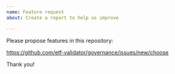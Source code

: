 ```yaml
---
name: Feature request
about: Create a report to help us improve

---
```


Please propose features in this repository:

https://github.com/etf-validator/governance/issues/new/choose

Thank you!
